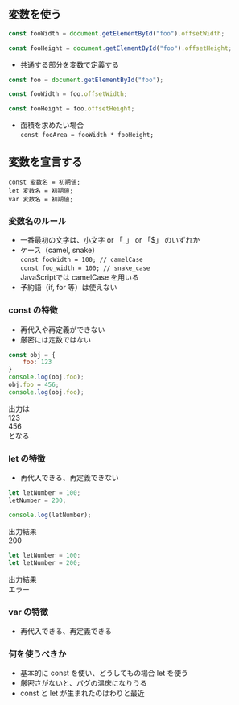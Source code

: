 ## 変数を使う

```index.js
const fooWidth = document.getElementById("foo").offsetWidth;
```
```index.js
const fooHeight = document.getElementById("foo").offsetHeight;
```

* 共通する部分を変数で定義する

```index.js
const foo = document.getElementById("foo");
```
```index.js
const fooWidth = foo.offsetWidth;
```
```index.js
const fooHeight = foo.offsetHeight;
```

* 面積を求めたい場合  
`const fooArea = fooWidth * fooHeight;`

## 変数を宣言する

`const 変数名 = 初期値;`  
`let 変数名 = 初期値;`  
`var 変数名 = 初期値;`  

### 変数名のルール

* 一番最初の文字は、小文字 or 「_」 or 「$」 のいずれか  
* ケース（camel, snake）  
`const fooWidth = 100; // camelCase`  
`const foo_width = 100; // snake_case`  
JavaScriptでは camelCase を用いる  
* 予約語（if, for 等）は使えない  

### const の特徴
* 再代入や再定義ができない  
* 厳密には定数ではない
```index.js
const obj = {
    foo: 123
}
console.log(obj.foo);
obj.foo = 456;
console.log(obj.foo);
```

出力は  
123  
456  
となる

### let の特徴
* 再代入できる、再定義できない

```index.js
let letNumber = 100;
letNumber = 200;

console.log(letNumber);
```
出力結果  
200

```index.js
let letNumber = 100;
let letNumber = 200;
```
出力結果  
エラー

### var の特徴
* 再代入できる、再定義できる

### 何を使うべきか
* 基本的に const を使い、どうしてもの場合 let を使う  
* 厳密さがないと、バグの温床になりうる  
* const と let が生まれたのはわりと最近
